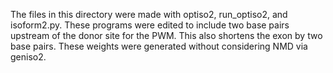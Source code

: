The files in this directory were made with optiso2, run_optiso2, and 
isoform2.py. These programs were edited to include two base pairs 
upstream of the donor site for the PWM. This also shortens the exon by
two base pairs. These weights were generated without considering NMD
via geniso2.
